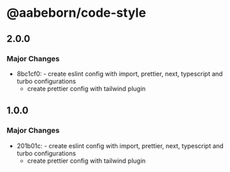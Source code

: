 # @aabeborn/code-style

## 2.0.0

### Major Changes

-   8bc1cf0: - create eslint config with import, prettier, next, typescript and turbo configurations
    -   create prettier config with tailwind plugin

## 1.0.0

### Major Changes

-   201b01c: - create eslint config with import, prettier, next, typescript and turbo configurations
    -   create prettier config with tailwind plugin
